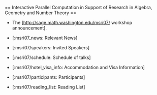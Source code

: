 == Interactive Parallel Computation in Support of Research in Algebra, Geometry and Number Theory ==


   * The [http://sage.math.washington.edu/msri07/ workshop announcement]. 


   * [:msri07_news: Relevant News]

   * [:msri07/speakers: Invited Speakers]

   * [:msri07/schedule: Schedule of talks]

   * [:msri07/hotel_visa_info: Accommodation and Visa Information]

   * [:msri07/participants: Participants]

   * [:msri07/reading_list: Reading List]
